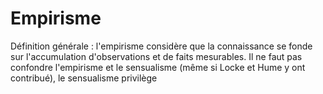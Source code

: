 
# Empirisme

Définition générale : l'empirisme considère que la connaissance se fonde sur l'accumulation d'observations et de faits mesurables. 
Il ne faut pas confondre l'empirisme et le sensualisme (même si Locke et Hume y ont contribué), le sensualisme privilège 
<!--stackedit_data:
eyJoaXN0b3J5IjpbOTkxMzM4MTU2XX0=
-->